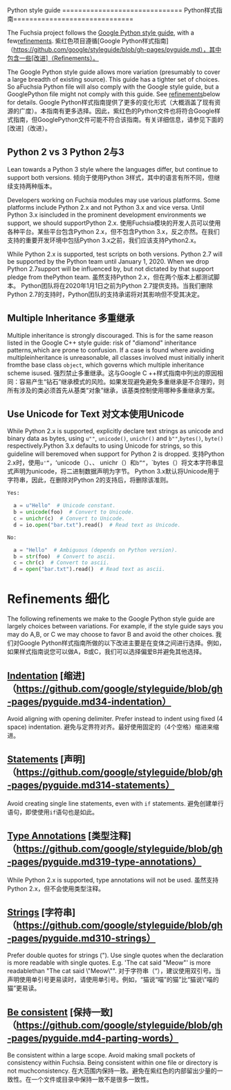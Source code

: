 Python style guide ============================== Python样式指南==============================

The Fuchsia project follows the [Google Python style guide]( https://github.com/google/styleguide/blob/gh-pages/pyguide.md), with a few[refinements](#Refinements). 紫红色项目遵循[Google Python样式指南]（https://github.com/google/styleguide/blob/gh-pages/pyguide.md），其中包含一些[改进]（Refinements）。

The Google Python style guide allows more variation (presumably to cover a large breadth of existing source). This guide has a tighter set of choices. So aFuchsia Python file will also comply with the Google style guide, but a GooglePython file might not comply with this guide. See [refinements](#Refinements)below for details. Google Python样式指南提供了更多的变化形式（大概涵盖了现有资源的广度）。本指南有更多选择。因此，紫红色的Python文件也将符合Google样式指南，但GooglePython文件可能不符合该指南。有关详细信息，请参见下面的[改进]（改进）。

 
## Python 2 vs 3  Python 2与3 

Lean towards a Python 3 style where the languages differ, but continue to support both versions. 倾向于使用Python 3样式，其中的语言有所不同，但继续支持两种版本。

Developers working on Fuchsia modules may use various platforms. Some platforms include Python 2.x and not Python 3.x and vice versa. Until Python 3.x isincluded in the prominent development environments we support, we should supportPython 2.x. 使用Fuchsia模块的开发人员可以使用各种平台。某些平台包含Python 2.x，但不包含Python 3.x，反之亦然。在我们支持的重要开发环境中包括Python 3.x之前，我们应该支持Python2.x。

While Python 2.x is supported, test scripts on both versions. Python 2.7 will be supported by the Python team until January 1, 2020. When we drop Python 2.7support will be influenced by, but not dictated by that support pledge from thePython team. 虽然支持Python 2.x，但在两个版本上都测试脚本。 Python团队将在2020年1月1日之前为Python 2.7提供支持。当我们删除Python 2.7的支持时，Python团队的支持承诺将对其影响但不受其决定。

 
## Multiple Inheritance  多重继承 

Multiple inheritance is strongly discouraged. This is for the same reason listed in the Google C++ style guide: risk of "diamond" inheritance patterns,which are prone to confusion. If a case is found where avoiding multipleinheritance is unreasonable, all classes involved must initially inherit fromthe base class `object`, which governs which multiple inheritance scheme isused. 强烈禁止多重继承。这与Google C ++样式指南中列出的原因相同：容易产生“钻石”继承模式的风险。如果发现避免避免多重继承是不合理的，则所有涉及的类必须首先从基类“对象”继承，该基类控制使用哪种多重继承方案。

 
## Use Unicode for Text  对文本使用Unicode 

While Python 2.x is supported, explicitly declare text strings as unicode and binary data as bytes, using `u""`, `unicode()`, `unichr()` and  `b""`,`bytes()`, `byte()` respectively.Python 3.x defaults to using Unicode for strings, so this guideline will beremoved when support for Python 2 is dropped. 支持Python 2.x时，使用`u'“`，ʻunicode（）、、 unichr（）和`b”“`，`bytes（）将文本字符串显式声明为unicode，将二进制数据声明为字节。 Python 3.x默认将Unicode用于字符串，因此，在删除对Python 2的支持后，将删除该准则。

```python {.good}
Yes:

  a = u"Hello"  # Unicode constant.
  b = unicode(foo)  # Convert to Unicode.
  c = unichr(c)  # Convert to Unicode.
  d = io.open("bar.txt").read()  # Read text as Unicode.
```
 

```python {.bad}
No:

  a = "Hello"  # Ambiguous (depends on Python version).
  b = str(foo)  # Convert to ascii.
  c = chr(c)  # Convert to ascii.
  d = open("bar.txt").read()  # Read text as ascii.
```
 

 
# Refinements  细化 

The following refinements we make to the Google Python style guide are largely choices between variations. For example, if the style guide says you may do A,B, or C we may choose to favor B and avoid the other choices. 我们对Google Python样式指南所做的以下改进主要是在变体之间进行选择。例如，如果样式指南说您可以做A，B或C，我们可以选择偏爱B并避免其他选择。

 
## [Indentation](https://github.com/google/styleguide/blob/gh-pages/pyguide.md#34-indentation)  [缩进]（https://github.com/google/styleguide/blob/gh-pages/pyguide.md34-indentation） 

Avoid aligning with opening delimiter. Prefer instead to indent using fixed (4 space) indentation. 避免与定界符对齐。最好使用固定的（4个空格）缩进来缩进。

 
## [Statements](https://github.com/google/styleguide/blob/gh-pages/pyguide.md#314-statements)  [声明]（https://github.com/google/styleguide/blob/gh-pages/pyguide.md314-statements） 

Avoid creating single line statements, even with `if` statements.  避免创建单行语句，即使使用`if`语句也是如此。

 
## [Type Annotations](https://github.com/google/styleguide/blob/gh-pages/pyguide.md#319-type-annotations)  [类型注释]（https://github.com/google/styleguide/blob/gh-pages/pyguide.md319-type-annotations） 

While Python 2.x is supported, type annotations will not be used.  虽然支持Python 2.x，但不会使用类型注释。

 
## [Strings](https://github.com/google/styleguide/blob/gh-pages/pyguide.md#310-strings)  [字符串]（https://github.com/google/styleguide/blob/gh-pages/pyguide.md310-strings） 

Prefer double quotes for strings ("). Use single quotes when the declaration is more readable with single quotes. E.g. 'The cat said "Meow"' is more readablethan "The cat said \\"Meow\\"". 对于字符串（“），建议使用双引号。当声明使用单引号更易读时，请使用单引号。例如，“猫说“喵”的猫”比“猫说\\”喵的猫”更易读。

 
## [Be consistent](https://github.com/google/styleguide/blob/gh-pages/pyguide.md#4-parting-words)  [保持一致]（https://github.com/google/styleguide/blob/gh-pages/pyguide.md4-parting-words） 

Be consistent within a large scope. Avoid making small pockets of consistency within Fuchsia. Being consistent within one file or directory is not muchconsistency. 在大范围内保持一致。避免在紫红色的内部留出少量的一致性。在一个文件或目录中保持一致不是很多一致性。

